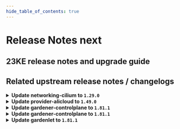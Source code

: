 ```yaml
---
hide_table_of_contents: true
---
```


# Release Notes next

## 23KE release notes and upgrade guide

## Related upstream release notes / changelogs


<details>
<summary><b>Update networking-cilium to <code>1.29.0</code></b></summary>

# [gardener/gardener-extension-networking-cilium]

## 🏃 Others

- `[OPERATOR]` Update cilium to `v1.14.2`. by @DockToFuture [#216]
- `[OPERATOR]` The networking-cilium extension now uses an objectSelector on its mutating webhook for node-local-dns and sets it failurePolicy to fail by @ScheererJ [#215]

</details>

<details>
<summary><b>Update provider-alicloud to <code>1.49.0</code></b></summary>

# [gardener/gardener-extension-provider-alicloud]

## ⚠️ Breaking Changes

- `[OPERATOR]` `provider-alicloud` no longer supports Shoots or Seeds with Кubernetes version < 1.24. by @shafeeqes [#647]
- `[USER]` The `volumeBindingMode` of the default StorageClass managed by the provider-alicloud extension is now switched from `Immediate` to `WaitForFirstConsumer`. by @ialidzhikov [#648]
## ✨ New Features

- `[USER]` The provider-alicloud extension does now support shoot clusters with Kubernetes version 1.28. You should consider the [Kubernetes release notes](https://github.com/kubernetes/kubernetes/blob/master/CHANGELOG/CHANGELOG-1.28.md) before upgrading to 1.28.  by @oliver-goetz [#650]
## 🏃 Others

- `[OPERATOR]` The following golang dependencies have been upgraded :  
  - `gardener/gardener` to `v1.80.3`  
  - `k8s.io/*` to `v0.27.5`  
  - `sigs.k8s.io/controller-runtime` to `v0.16.2` by @ary1992 [#645]
- `[OPERATOR]` allow public network access from admission pod by @shaoyongfeng [#651]
- `[OPERATOR]` machineDeployment will have the label `topology.diskplugin.csi.alibabacloud.com/zone` when created. by @elankath [#638]
# [gardener/machine-controller-manager]

## 🐛 Bug Fixes

- `[OPERATOR]` Force drain and delete volume attachments for nodes un-healthy due to `ReadOnlyFileSystem` and `NotReady` for too long by @elankath [gardener/machine-controller-manager#839]
- `[OPERATOR]` An issue causing nil pointer panic on scaleup of the machinedeployment along with trigger of rolling update, is fixed by @acumino [gardener/machine-controller-manager#814]
- `[OPERATOR]` Included `UnavailableReplicas` in determining if a machine deployment status update is needed by @rishabh-11 [gardener/machine-controller-manager#833]
- `[USER]` An edge case where outdated DesiredReplicas annotation blocked a rolling update is fixed. by @rishabh-11 [gardener/machine-controller-manager#821]
## 🏃 Others

- `[OPERATOR]` New metrics introduced:   
  - api_request_duration_seconds -> tracks time taken for successful invocation of provider APIs. This metric can be filtered by provider and service.  
  - driver_request_duration_seconds -> tracks total time taken to successfully complete driver method invocation. This metric can be filtered by provider and operation.  
  - driver_requests_failed_total -> records total number of failed driver API requests. This metric can be filtered by provider, operations and error_code. by @unmarshall [gardener/machine-controller-manager#842]
- `[OPERATOR]` Added a new metric that will allow to get the number of stale (due to unhealthiness) machines  that are getting terminated by @jguipi [gardener/machine-controller-manager#808]
- `[OPERATOR]` Makefile targets have changed: Introduced gardener-setup, gardener-restore, gardener-local-mcm-up, non-gardener-setup, non-gardener-restore,  non-gardener-local-mcm-up. Users can also directly use the scripts which are used by these makefile targets. by @unmarshall [gardener/machine-controller-manager#852]
- `[OPERATOR]` Updated to go v1.20.5 by @rishabh-11 [gardener/machine-controller-manager#827]
- `[OPERATOR]` Added `errorCode` field in the `LastOperation` struct. This should be implemented only for the `CreateMachine` call in the `triggerCreationFlow`. This field will be utilized by Cluster autoscaler to do early backoff  by @rishabh-11 [gardener/machine-controller-manager#851]
- `[DEVELOPER]` Bump `k8s.io/*` deps to v0.27.2 by @afritzler [gardener/machine-controller-manager#820]
- `[DEVELOPER]` status.Status now captures underline cause, allowing consumers to introspect the error returned by the provider. WrapError() function could be used to wrap the provider error by @unmarshall [gardener/machine-controller-manager#842]
- `[DEVELOPER]` Removed dead metrics code and refactored the remaining metrics code by @himanshu-kun [gardener/machine-controller-manager#823]
- `[DEVELOPER]` A new make target is introduced to add license headers. by @unmarshall [gardener/machine-controller-manager#845]
# [gardener/machine-controller-manager-provider-alicloud]

## 🏃 Others

- `[OPERATOR]` MCM status code `ResourceExhausted` is now utilized in mcm-provider-alicloud. by @himanshu-kun [gardener/machine-controller-manager-provider-alicloud#57]
## Docker Images
gardener-extension-provider-alicloud: `eu.gcr.io/gardener-project/gardener/extensions/provider-alicloud:v1.49.0`
gardener-extension-admission-alicloud: `eu.gcr.io/gardener-project/gardener/extensions/admission-alicloud:v1.49.0`

</details>

<details>
<summary><b>Update gardener-controlplane to <code>1.81.1</code></b></summary>

# [gardener/gardener]

## 🏃 Others

- `[OPERATOR]` The regression is now fixed and the control plane logs shall be visible in the Plutono dashboards. by @gardener-ci-robot [#8656]
- `[DEPENDENCY]` `nginx-ingress-controller` image is updated to `v1.9.1`. by @gardener-ci-robot [#8652]

# Docker Images
operator: `eu.gcr.io/gardener-project/gardener/operator:v1.81.1`
apiserver: `eu.gcr.io/gardener-project/gardener/apiserver:v1.81.1`
admission-controller: `eu.gcr.io/gardener-project/gardener/admission-controller:v1.81.1`
controller-manager: `eu.gcr.io/gardener-project/gardener/controller-manager:v1.81.1`
scheduler: `eu.gcr.io/gardener-project/gardener/scheduler:v1.81.1`
gardenlet: `eu.gcr.io/gardener-project/gardener/gardenlet:v1.81.1`
resource-manager: `eu.gcr.io/gardener-project/gardener/resource-manager:v1.81.1`

</details>

<details>
<summary><b>Update gardener-controlplane to <code>1.81.1</code></b></summary>

# [gardener/gardener]

## 🏃 Others

- `[OPERATOR]` The regression is now fixed and the control plane logs shall be visible in the Plutono dashboards. by @gardener-ci-robot [#8656]
- `[DEPENDENCY]` `nginx-ingress-controller` image is updated to `v1.9.1`. by @gardener-ci-robot [#8652]

# Docker Images
operator: `eu.gcr.io/gardener-project/gardener/operator:v1.81.1`
apiserver: `eu.gcr.io/gardener-project/gardener/apiserver:v1.81.1`
admission-controller: `eu.gcr.io/gardener-project/gardener/admission-controller:v1.81.1`
controller-manager: `eu.gcr.io/gardener-project/gardener/controller-manager:v1.81.1`
scheduler: `eu.gcr.io/gardener-project/gardener/scheduler:v1.81.1`
gardenlet: `eu.gcr.io/gardener-project/gardener/gardenlet:v1.81.1`
resource-manager: `eu.gcr.io/gardener-project/gardener/resource-manager:v1.81.1`

</details>

<details>
<summary><b>Update gardenlet to <code>1.81.1</code></b></summary>

# [gardener/gardener]

## 🏃 Others

- `[OPERATOR]` The regression is now fixed and the control plane logs shall be visible in the Plutono dashboards. by @gardener-ci-robot [#8656]
- `[DEPENDENCY]` `nginx-ingress-controller` image is updated to `v1.9.1`. by @gardener-ci-robot [#8652]

# Docker Images
operator: `eu.gcr.io/gardener-project/gardener/operator:v1.81.1`
apiserver: `eu.gcr.io/gardener-project/gardener/apiserver:v1.81.1`
admission-controller: `eu.gcr.io/gardener-project/gardener/admission-controller:v1.81.1`
controller-manager: `eu.gcr.io/gardener-project/gardener/controller-manager:v1.81.1`
scheduler: `eu.gcr.io/gardener-project/gardener/scheduler:v1.81.1`
gardenlet: `eu.gcr.io/gardener-project/gardener/gardenlet:v1.81.1`
resource-manager: `eu.gcr.io/gardener-project/gardener/resource-manager:v1.81.1`

</details>
